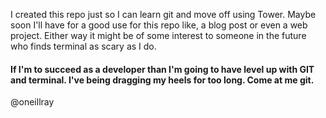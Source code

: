 I created this repo just so I can learn git and move off using Tower. Maybe soon I'll have for a good use for this repo like, a blog post or even a web project. Either way it might be of some interest to someone in the future who finds terminal as scary as I do. 

#### If I'm to succeed as a developer than I'm going to have level up with GIT and terminal. I've being dragging my heels for too long. Come at me git.


@oneillray